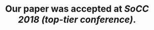 ---
layout: news
title: Our paper was accepted at <b><i>SoCC 2018 (top-tier conference)</i></b>.
photos: socc-2018
members:
  - Ki-Dong Kang
  - Daehoon Kim
YYYY: "2018"
MM: "08"
DD: 
sidebar:
  - title: Publication
    items:
      - type: internal
        url: /publications/socc18-kdkang/
alterlink: 
---